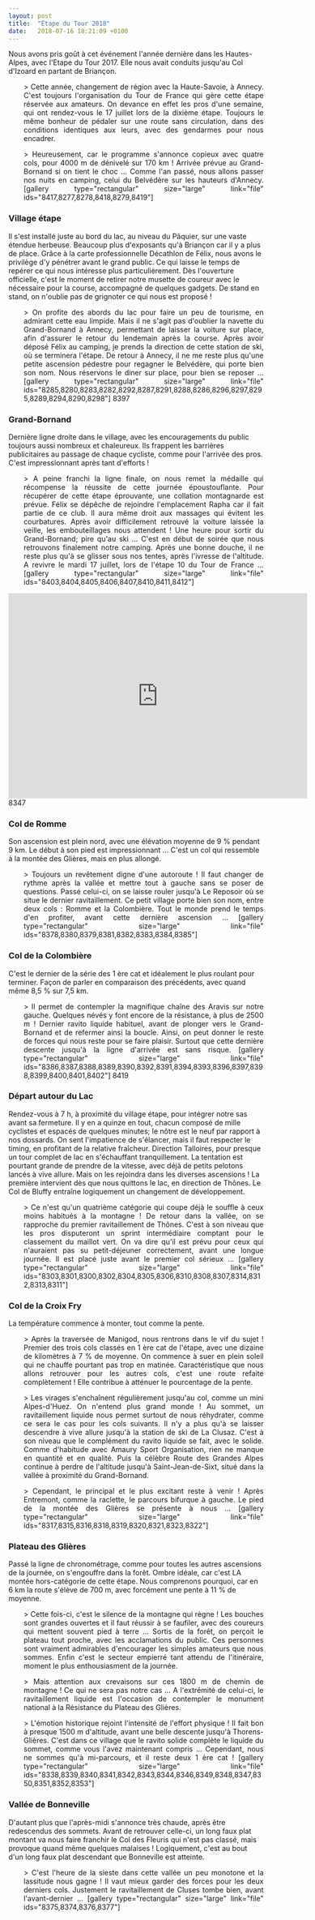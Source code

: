 ```yaml
---
layout: post
title:  "Étape du Tour 2018"
date:   2018-07-16 18:21:09 +0100
---
```

Nous avons pris goût à cet événement l'année dernière dans les Hautes-Alpes, avec l'Etape du Tour 2017.
Elle nous avait conduits jusqu'au Col d'Izoard en partant de Briançon.
<p style="padding-left: 30px; text-align: justify;">> Cette année, changement de région avec la Haute-Savoie, à Annecy.
C'est toujours l'organisation du Tour de France qui gère cette étape réservée aux amateurs.
On devance en effet les pros d'une semaine, qui ont rendez-vous le 17 juillet lors de la dixième étape.
Toujours le même bonheur de pédaler sur une route sans circulation, dans des conditions identiques aux leurs, avec des gendarmes pour nous encadrer.
<p style="padding-left: 30px; text-align: justify;">> Heureusement, car le programme s'annonce copieux avec quatre cols, pour 4000 m de dénivelé sur 170 km !
Arrivée prévue au Grand-Bornand si on tient le choc ...
Comme l'an passé, nous allons passer nos nuits en camping, celui du Belvédère sur les hauteurs d'Annecy.
[gallery type="rectangular" size="large" link="file" ids="8417,8277,8278,8418,8279,8419"]
<h3 style="text-align: justify;">Village étape</h3>
Il s'est installé juste au bord du lac, au niveau du Pâquier, sur une vaste étendue herbeuse.
Beaucoup plus d'exposants qu'à Briançon car il y a plus de place.
Grâce à la carte professionnelle Décathlon de Félix, nous avons le privilège d'y pénétrer avant le grand public.
Ce qui laisse le temps de repérer ce qui nous intéresse plus particulièrement.
Dès l'ouverture officielle, c'est le moment de retirer notre musette de coureur avec le nécessaire pour la course, accompagné de quelques gadgets.
De stand en stand, on n'oublie pas de grignoter ce qui nous est proposé !
<p style="padding-left: 30px; text-align: justify;">> On profite des abords du lac pour faire un peu de tourisme, en admirant cette eau limpide.
Mais il ne s'agit pas d'oublier la navette du Grand-Bornand à Annecy, permettant de laisser la voiture sur place, afin d'assurer le retour du lendemain après la course.
Après avoir déposé Félix au camping, je prends la direction de cette station de ski, où se terminera l'étape.
De retour à Annecy, il ne me reste plus qu'une petite ascension pédestre pour regagner le Belvédère, qui porte bien son nom.
Nous réservons le diner sur place, pour bien se reposer ...
[gallery type="rectangular" size="large" link="file" ids="8285,8280,8283,8282,8292,8287,8291,8288,8286,8296,8297,8295,8289,8294,8290,8298"]
8397
<h3 style="text-align: justify;">Grand-Bornand</h3>
Dernière ligne droite dans le village, avec les encouragements du public toujours aussi nombreux et chaleureux.
Ils frappent les barrières publicitaires au passage de chaque cycliste, comme pour l'arrivée des pros.
C'est impressionnant après tant d'efforts !
<p style="padding-left: 30px; text-align: justify;">> A peine franchi la ligne finale, on nous remet la médaille qui récompense la réussite de cette journée époustouflante.
Pour récupérer de cette étape éprouvante, une collation montagnarde est prévue.
Félix se dépêche de rejoindre l'emplacement Rapha car il fait partie de ce club.
Il aura même droit aux massages qui évitent les courbatures.
Après avoir difficilement retrouvé la voiture laissée la veille, les embouteillages nous attendent !
Une heure pour sortir du Grand-Bornand; pire qu'au ski ...
C'est en début de soirée que nous retrouvons finalement notre camping.
Après une bonne douche, il ne reste plus qu'à se glisser sous nos tentes, après l'ivresse de l'altitude.
A revivre le mardi 17 juillet, lors de l'étape 10 du Tour de France ...
[gallery type="rectangular" size="large" link="file" ids="8403,8404,8405,8406,8407,8410,8411,8412"]

<center><iframe src="https://www.strava.com/activities/1689575983/embed/055c5b479981b911900e25f47fdb4919842ea068" width="590" height="405" frameborder="0" scrolling="no"></iframe></center>
8347
<h3 style="text-align: justify;">Col de Romme</h3>
Son ascension est plein nord, avec une élévation moyenne de 9 % pendant 9 km.
Le début à son pied est impressionnant ...
C'est un col qui ressemble à la montée des Glières, mais en plus allongé.
<p style="padding-left: 30px; text-align: justify;">> Toujours un revêtement digne d'une autoroute !
Il faut changer de rythme après la vallée et mettre tout à gauche sans se poser de questions.
Passé celui-ci, on se laisse rouler jusqu'à Le Reposoir où se situe le dernier ravitaillement.
Ce petit village porte bien son nom, entre deux cols : Romme et la Colombière.
Tout le monde prend le temps d'en profiter, avant cette dernière ascension ...
[gallery type="rectangular" size="large" link="file" ids="8378,8380,8379,8381,8382,8383,8384,8385"]
<h3 style="text-align: justify;">Col de la Colombière</h3>
C'est le dernier de la série des 1 ère cat et idéalement le plus roulant pour terminer.
Façon de parler en comparaison des précédents, avec quand même 8,5 % sur 7,5 km.
<p style="padding-left: 30px; text-align: justify;">> Il permet de contempler la magnifique chaîne des Aravis sur notre gauche.
Quelques névés y font encore de la résistance, à plus de 2500 m !
Dernier ravito liquide habituel, avant de plonger vers le Grand-Bornand et de refermer ainsi la boucle.
Ainsi, on peut donner le reste de forces qui nous reste pour se faire plaisir.
Surtout que cette dernière descente jusqu'à la ligne d'arrivée est sans risque.
[gallery type="rectangular" size="large" link="file" ids="8386,8387,8388,8389,8390,8392,8391,8394,8393,8396,8397,8398,8399,8400,8401,8402"]
8419
<h3 style="text-align: justify;">Départ autour du Lac</h3>
Rendez-vous à 7 h, à proximité du village étape, pour intégrer notre sas avant sa fermeture.
Il y en a quinze en tout, chacun composé de mille cyclistes et espacés de quelques minutes;  le nôtre est le neuf par rapport à nos dossards.
On sent l'impatience de s'élancer, mais il faut respecter le timing, en profitant de la relative fraîcheur.
Direction Talloires, pour presque un tour complet de lac en s'échauffant tranquillement.
La tentation est pourtant grande de prendre de la vitesse, avec déjà de petits pelotons lancés à vive allure.
Mais on les rejoindra dans les diverses ascensions !
La première intervient dès que nous quittons le lac, en direction de Thônes.
Le Col de Bluffy entraîne logiquement un changement de développement.
<p style="padding-left: 30px; text-align: justify;">> Ce n'est qu'un quatrième catégorie qui coupe déjà le souffle à ceux moins habitués à la montagne !
De retour dans la vallée, on se rapproche du premier ravitaillement de Thônes.
C'est à son niveau que les pros disputeront un sprint intermédiaire comptant pour le classement du maillot vert.
On va dire qu'il est prévu pour ceux qui n'auraient pas su petit-déjeuner correctement, avant une longue journée.
Il est placé juste avant le premier col sérieux ...
[gallery type="rectangular" size="large" link="file" ids="8303,8301,8300,8302,8304,8305,8306,8310,8308,8307,8314,8312,8313,8311"]
<h3 style="text-align: justify;">Col de la Croix Fry</h3>
La température commence à monter, tout comme la pente.
<p style="padding-left: 30px; text-align: justify;">> Après la traversée de Manigod, nous rentrons dans le vif du sujet !
Premier des trois cols classés en 1 ère cat de l'étape, avec une dizaine de kilomètres à 7 % de moyenne.
On commence à suer en plein soleil qui ne chauffe pourtant pas trop en matinée.
Caractéristique que nous allons retrouver pour les autres cols, c'est une route refaite complètement !
Elle contribue à atténuer le pourcentage de la pente.
<p style="padding-left: 30px; text-align: justify;">> Les virages s'enchaînent régulièrement jusqu'au col, comme un mini Alpes-d'Huez.
On n'entend plus grand monde !
Au sommet, un ravitaillement liquide nous permet surtout de nous réhydrater, comme ce sera le cas pour les cols suivants.
Il n'y a plus qu'à se laisser descendre à vive allure jusqu'à la station de ski de La Clusaz.
C'est à son niveau que le complément du ravito liquide se fait, avec le solide.
Comme d'habitude avec Amaury Sport Organisation, rien ne manque en quantité et en qualité.
Puis la célèbre Route des Grandes Alpes continue à perdre de l'altitude jusqu'à Saint-Jean-de-Sixt, situé dans la vallée à proximité du Grand-Bornand.
<p style="padding-left: 30px; text-align: justify;">> Cependant, le principal et le plus excitant reste à venir !
Après Entremont, comme la raclette, le parcours bifurque à gauche.
Le pied de la montée des Glières se présente à nous ...
[gallery type="rectangular" size="large" link="file" ids="8317,8315,8316,8318,8319,8320,8321,8323,8322"]
<h3 style="text-align: justify;">Plateau des Glières</h3>
Passé la ligne de chronométrage, comme pour toutes les autres ascensions de la journée, on s'engouffre dans la forêt.
Ombre idéale, car c'est LA montée hors-catégorie de cette étape.
Nous comprenons pourquoi, car en 6 km la route s'élève de 700 m, avec forcément une pente à 11 % de moyenne.
<p style="padding-left: 30px; text-align: justify;">> Cette fois-ci, c'est le silence de la montagne qui règne !
Les bouches sont grandes ouvertes et il faut réussir à se faufiler, avec des coureurs qui mettent souvent pied à terre ...
Sortis de la forêt, on perçoit le plateau tout proche, avec les acclamations du public.
Ces personnes sont vraiment admirables d'encourager les simples amateurs que nous sommes.
Enfin c'est le secteur empierré tant attendu de l'itinéraire, moment le plus enthousiasment de la journée.
<p style="padding-left: 30px; text-align: justify;">> Mais attention aux crevaisons sur ces 1800 m de chemin de montagne !
Ce qui ne sera pas notre cas ...
A l'extrémité de celui-ci, le ravitaillement liquide est l'occasion de contempler le monument national à la Résistance du Plateau des Glières.
<p style="padding-left: 30px; text-align: justify;">> L'émotion historique rejoint l'intensité de l'effort physique !
Il fait bon à presque 1500 m d'altitude, avant une belle descente jusqu'à Thorens-Glières.
C'est dans ce village que le ravito solide complète le liquide du sommet, comme vous l'avez maintenant compris ...
Cependant, nous ne sommes qu'à mi-parcours, et il reste deux 1 ère cat !
[gallery type="rectangular" size="large" link="file" ids="8338,8339,8340,8341,8342,8343,8344,8346,8349,8348,8347,8350,8351,8352,8353"]
<h3 style="text-align: justify;">Vallée de Bonneville</h3>
D'autant plus que l'après-midi s'annonce très chaude, après être redescendus des sommets.
Avant de retrouver celle-ci, un long faux plat montant va nous faire franchir le Col des Fleuris qui n'est pas classé, mais provoque quand même quelques malaises !
Logiquement, c'est au bout d'un long faux plat descendant que Bonneville est atteinte.
<p style="padding-left: 30px; text-align: justify;">> C'est l'heure de la sieste dans cette vallée un peu monotone et la lassitude nous gagne !
Il vaut mieux garder des forces pour les deux derniers cols.
Justement le ravitaillement de Cluses tombe bien, avant l'avant-dernier ...
[gallery type="rectangular" size="large" link="file" ids="8375,8374,8376,8377"]